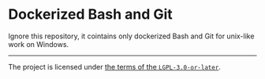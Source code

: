 # Dockerized Bash and Git

Ignore this repository, it cointains only dockerized Bash and Git for unix-like work on Windows.

---

The project is licensed under [the terms of the `LGPL-3.0-or-later`](./COPYING.LESSER).
